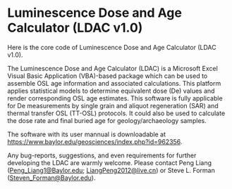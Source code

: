 # Luminescence Dose and Age Calculator (LDAC v1.0)
Here is the core code of Luminescence Dose and Age Calculator (LDAC v1.0).

The Luminescence Dose and Age Calculator (LDAC) is a Microsoft Excel Visual Basic Application (VBA)-based package which can be used to assemble OSL age information and associated calculations. This platform applies statistical models to determine equivalent dose (De) values and render corresponding OSL age estimates. This software is fully applicable for De measurements by single grain and aliquot regeneration (SAR) and thermal transfer OSL (TT-OSL) protocols. It could also be used to calculate the dose rate and final buried age for geology/archaeology samples.

The software with its user mannual is downloadable at https://www.baylor.edu/geosciences/index.php?id=962356.

Any bug-reports, suggestions, and even requirements for further developing the LDAC are warmly welcome. Please contact Peng Liang (Peng_Liang1@Baylor.edu; LiangPeng2012@live.cn) or Steve L. Forman (Steven_Forman@Baylor.edu).
